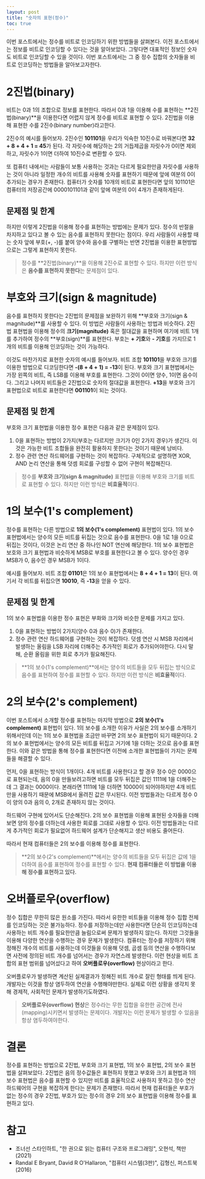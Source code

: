 ```yaml
---
layout: post
title: "숫자의 표현(정수)"
toc: true
---
```

이번 포스트에서는 정수를 비트로 인코딩하기 위한 방법들을 살펴본다. 이전 포스트에서는 정보를 비트로 인코딩할 수 있다는 것을 알아보았다. 그렇다면 대표적인 정보인 숫자도 비트로 인코딩할 수 있을 것이다. 이번 포스트에서는 그 중 정수 집합의 숫자들을 비트로 인코딩하는 방법들을 알아보고자한다.

# 2진법(binary)
비트는 0과 1의 조합으로 정보를 표현한다. 따라서 0과 1을 이용해 수를 표현하는 **2진법(binary)**을 이용한다면 어렵지 않게 정수를 비트로 표현할 수 있다. 2진법을 이용해 표현한 수를 2진수(binary number)라고한다.

2진수의 예시를 들어보자. 2진수인 **101101**을 우리가 익숙한 10진수로 바꿔본다면 **32 + 8 + 4 + 1 = 45**가 된다.
각 자릿수에 해당하는 2의 거듭제곱을 자릿수가 0이면 제외하고, 자릿수가 1이면 더하여 10진수로 변환할 수 있다.

또 컴퓨터 내에서는 사람들이 보통 사용하는 것과는 다르게 필요한만큼 자릿수를 사용하는 것이 아니라 일정한 개수의 비트를 사용해 숫자를 표현하기 때문에 앞에 여분의 0이 추가되는 경우가 존재한다. 컴퓨터가 숫자를 10개의 비트로 표현한다면 앞의 101101은 컴퓨터의 저장공간에 0000101101과 같이 앞에 여분의 0이 4개가 존재하게된다.

## 문제점 및 한계
하지만 이렇게 2진법을 이용해 정수를 표현하는 방법에는 문제가 있다. 정수의 반절을 차지하고 있다고 볼 수 있는 음수를 표현하지 못한다는 점이다. 우리 사람들이 사용할 때는 숫자 앞에 부호(+, -)를 붙여 양수와 음수를 구별하는 반면 2진법을 이용한 표현방법으로는 그렇게 표현하지 못한다.

> 정수를 **2진법(binary)**을 이용해 2진수로 표현할 수 있다. 하지만 이런 방식은 **음수를 표현하지 못한다**는 문제점이 있다.

# 부호와 크기(sign & magnitude)
음수를 표현하지 못한다는 2진법의 문제점을 보완하기 위해 **부호와 크기(sign & magnitude)**를 사용할 수 있다. 이 방법은 사람들이 사용하는 방법과 비슷하다. 2진법 표현법을 이용해 정수의 **크기(magnitude)** 혹은 절대값을 표현하며 여기에 비트 1개를 추가하여 정수의 **부호(sign)**를 표현한다. 부호는 **+ 기호**와 **- 기호**를 가지므로 1개의 비트를 이용해 인코딩하는 것이 가능하다.

이것도 마찬가지로 표현한 숫자의 예시를 들어보자. 비트 조합 **101101**을 부호와 크기를 이용한 방법으로 디코딩한다면 **-(8 + 4 + 1) = -13**이 된다.
부호와 크기 표현법에서는 가장 왼쪽의 비트, 즉 LSB를 이용해 부호를 표현한다. 그것이 0이면 양수, 1이면 음수이다. 그리고 나머지 비트들은 2진법으로 숫자의 절대값을 표현한다.
**+13**을 부호와 크기 표현법으로 비트로 표현한다면 **001101**이 되는 것이다.

## 문제점 및 한계
부호와 크기 표현법을 이용한 정수 표현은 다음과 같은 문제점이 있다.

1. 0을 표현하는 방법이 2가지(부호는 다르지만 크기가 0인 2가지 경우)가 생긴다. 이것은 가능한 비트 조합들을 완전히 활용하지 못한다는 것이기 때문에 낭비다.
2. 정수 관련 연산 하드웨어를 구현하는 것이 복잡하다. 구체적으로 설명하면 XOR, AND 논리 연산을 통해 덧셈 회로를 구성할 수 없어 구현이 복잡해진다.

> 정수를 **부호와 크기(sign & magnitude)** 표현법을 이용해 부호와 크기를 비트로 표현할 수 있다. 하지만 이런 방식은 **비효율적**이다.

# 1의 보수(1's complement)
정수를 표현하는 다른 방법으로 **1의 보수(1's complement)** 표현법이 있다. 1의 보수 표현법에서는 양수의 모든 비트를 뒤집는 것으로 음수를 표현한다. 0을 1로 1을 0으로 뒤집는 것이다, 이것은 논리 연산 중 하나인 NOT 연산에 해당한다. 1의 보수 표현법은 보호와 크기 표현법과 비슷하게 MSB로 부호를 표현한다고 볼 수 있다. 양수인 경우 MSB가 0, 음수인 경우 MSB가 1이다.

예시를 들어보자. 비트 조합 **01101**은 1의 보수 표현법에서는 **8 + 4 + 1 = 13**이 된다.
여기서 각 비트를 뒤집으면 **10010**, 즉 **-13**을 얻을 수 있다.

## 문제점 및 한계
1의 보수 표현법을 이용한 정수 표현은 부화와 크기와 비슷한 문제를 가지고 있다.

1. 0을 표현하는 방법이 2가지(양수 0과 음수 0)가 존재한다.
2. 정수 관련 연산 하드웨어를 구현하는 것이 복잡하다. 덧셈 연산 시 MSB 자리에서 발생하는 올림을 LSB 자리에 더해주는 추가적인 회로가 추가되어야한다. 다시 말해, 순환 올림을 위한 회로 추가가 필요해진다.

> **1의 보수(1's complement)**에서는 양수의 비트들을 모두 뒤집는 방식으로 음수를 표현하여 정수를 표현할 수 있다. 하지만 이런 방식은 **비효율적**이다.

# 2의 보수(2's complement)
이번 포스트에서 소개할 정수를 표현하는 마지막 방법으로 **2의 보수(1's complement)** 표현법이 있다. 1의 보수를 소개한 이유가 사실은 2의 보수를 소개하기 위해서인데 이는 1의 보수 표현법을 조금만 바꾸면 2의 보수 표현법이 되기 때문이다. 2의 보수 표현법에서는 양수의 모든 비트를 뒤집고 거기에 1을 더하는 것으로 음수를 표현한다. 이와 같은 방법을 통해 정수를 표현한다면 이전에 소개한 표현법들이 가지는 문제들을 해결할 수 있다.

먼저, 0을 표현하는 방식이 1개이다. 4개 비트를 사용한다고 할 경우 정수 0은 0000으로 표현되는데, 음의 0을 만들보려고하면 비트를 모두 뒤집은 값인 1111에 1을 더해주는데 그 결과는 0000이다. 본래라면 1111에 1을 더하면 10000이 되어야하지만 4개 비트만을 사용하기 때문에 MSB에서 올려진 값은 무시된다. 이전 방법들과는 다르게 정수 0이 양의 0과 음의 0, 2개로 존재하지 않는 것이다.

하드웨어 구현에 있어서도 단순해진다. 2의 보수 표현법을 이용해 표현된 숫자들을 더해보면 양의 정수를 더하는데 사용한 회로를 그대로 사용할 수 있다. 이전 방법들과는 다르게 추가적인 회로가 필요없어 하드웨어 설계가 단순해지고 생산 비용도 줄어든다.

따라서 현재 컴퓨터들은 2의 보수를 이용해 정수를 표현한다.

> **2의 보수(2's complement)**에서는 양수의 비트들을 모두 뒤집은 값에 1을 더하여 음수를 표현하여 정수를 표현할 수 있다. **현재 컴퓨터들은 이 방법을 이용해 정수를 표현하고 있다.**

# 오버플로우(overflow)
정수 집합은 무한히 많은 원소를 가진다. 따라서 유한한 비트들을 이용해 정수 집합 전체를 인코딩하는 것은 불가능하다. 정수를 저장하는데만 사용한다면 단순히 인코딩하는데 사용하는 비트 개수를 필요한만큼 늘림으로써 문제가 발생하지 않는다. 하지만 그것들을 이용해 다양한 연산을 수행하는 경우 문제가 발생한다. 컴퓨터는 정수를 저장하기 위해 정해진 개수의 비트를 사용하는데 이것들을 이용해 덧셈, 곱셈 등의 연산을 수행하다보면 사전에 정의된 비트 개수를 넘어서는 경우가 자연스레 발생한다. 이런 현상을 비트 조합의 표현 범위를 넘어섰다고 하여 **오버플로우(overflow)** 현상이라고 한다.

오버플로우가 발생하면 계산된 실제결과가 정해진 비트 개수로 잘린 형태를 띄게 된다. 개발자는 이것을 항상 염두하여 연산을 수행해야만한다. 실제로 이런 상황을 생각치 못해 경제적, 사회적인 문제가 발생하기도하였다.

> **오버플로우(overflow) 현상**은 정수라는 무한 집합을 유한한 공간에 전사(mapping)시키면서 발생하는 문제이다. 개발자는 이런 문제가 발생할 수 있음을 항상 염두하여야한다.

# 결론
정수를 표현하는 방법으로 2진법, 부호와 크기 표현법, 1의 보수 표현법, 2의 보수 표현법을 살펴보았다. 2진법은 음의 정수값들은 표현하지 못했고 부호와 크기 표현법과 1의 보수 표현법은 음수를 표현할 수 있지만 비트를 효율적으로 사용하지 못하고 정수 연산 하드웨어의 구현을 복잡하게 한다는 문제가 존재했다. 따라서 현재 컴퓨터들은 부호가 없는 정수의 경우 2진법, 부호가 있는 정수의 경우 2의 보수 표현법을 이용해 정수를 표현하고 있다.

# 참고
- 조너선 스타인하트, "한 권으로 읽는 컴퓨터 구조와 프로그래밍", 오현석, 책만(2021)
- Randal E Bryant, David R O'Hallaron, "컴퓨터 시스템(3판)", 김형신, 퍼스트북(2016)